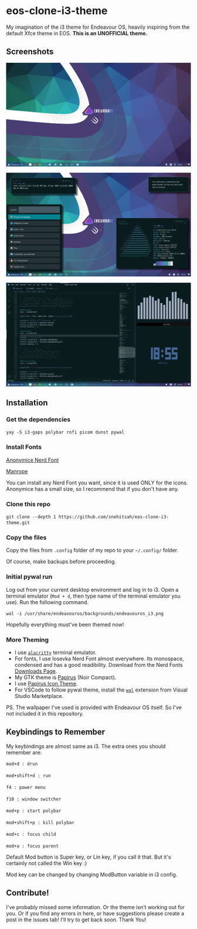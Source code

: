 # eos-clone-i3-theme
My imagination of the i3 theme for Endeavour OS, heavily inspiring from the default Xfce theme in EOS.
**This is an UNOFFICIAL theme.**

## Screenshots
![1](./screenshots/i3-0.png)

![2](./screenshots/i3-1.png)

![3](./screenshots/i3-2.png)

## Installation

### Get the dependencies

```
yay -S i3-gaps polybar rofi picom dunst pywal
```
### Install Fonts
[Anonymice Nerd Font](https://www.nerdfonts.com/font-downloads)

[Manrope](https://fonts.google.com/specimen/Manrope)

You can install any Nerd Font you want, since it is used ONLY for the icons. Anonymice has a small size, so I recommend that if you don't have any.


### Clone this repo

```
git clone --depth 1 https://github.com/snehitsah/eos-clone-i3-theme.git
```

### Copy the files

Copy the files from `.config` folder of my repo to your `~/.config/`  folder.

Of course, make backups before proceeding.

### Initial pywal run

Log out from your current desktop environment and log in to i3. Open a terminal emulator (`Mod + d`, then type name of the terminal emulator you use). Run the following command.
```
wal -i /usr/share/endeavouros/backgrounds/endeavouros_i3.png   
```
Hopefully everything must've been themed now!

### More Theming

  * I use [`alacritty`](https://github.com/alacritty/alacritty) terminal emulator.
  * For fonts, I use Iosevka Nerd Font almost everywhere. Its monospace, condensed and has a good readibility. Download from the Nerd Fonts [Downloads Page](https://www.nerdfonts.com/font-downloads).
  * My GTK theme is [Papirus](https://github.com/patchedsoul/plata-theme) (Noir Compact).
  * I use [Papirus Icon Theme](https://github.com/PapirusDevelopmentTeam/papirus-icon-theme).
  * For VSCode to follow pywal theme, install the [`wal`](https://marketplace.visualstudio.com/items?itemName=cmschuetz12.wal) extension from Visual Studio Marketplace.

PS. The wallpaper I've used is provided with Endeavour OS itself. So I've not included it in this repository.

## Keybindings to Remember

My keybindings are almost same as i3. The extra ones you should remember are:
```
mod+d : drun

mod+shift+d : run

f4 : power menu

f10 : window switcher

mod+p : start polybar

mod+shift+p : kill polybar

mod+c : focus child

mod+a : focus parent
```

Default Mod button is Super key, or Lin key, if you call it that. But it's certainly not called the Win key :)

Mod key can be changed by changing ModButton variable in i3 config.

## Contribute!

I've probably missed some information. Or the theme isn't working out for you. Or if you find any errors in here, or have suggestions please create a post in the issues tab! I'll try to get back soon. Thank You!
